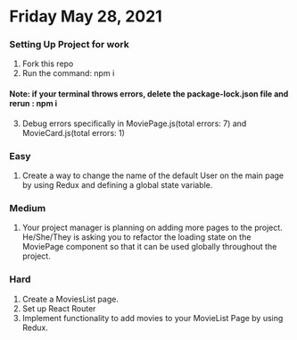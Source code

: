 # Friday May 28, 2021

### Setting Up Project for work
1. Fork this repo
2. Run the command: npm i
#### Note: if your terminal throws errors, delete the ****package-lock.json**** file and rerun : npm i
3. Debug errors specifically in MoviePage.js(total errors: 7) and MovieCard.js(total errors: 1)



### Easy
1. Create a way to change the name of the default User on the main page by using Redux and defining a global state variable.

### Medium
1. Your project manager is planning on adding more pages to the project. He/She/They is asking you to refactor 
   the loading state on the MoviePage component so that it can be used globally throughout the project.
   
### Hard
1. Create a MoviesList page.
2. Set up React Router
3. Implement functionality to add movies to your MovieList Page by using Redux.
